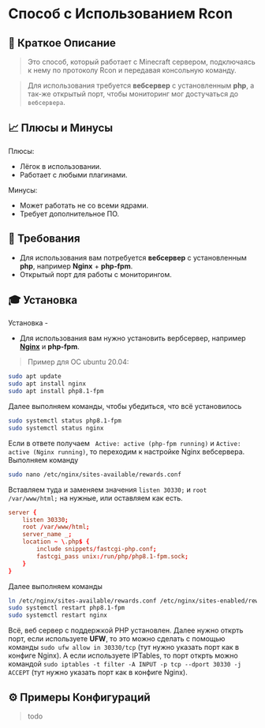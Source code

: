 # Способ с Использованием Rcon

## 📝 Краткое Описание

>Это способ, который работает с Minecraft сервером, подключаясь к нему по протоколу Rcon и передавая консольную команду.

>Для использования требуется **вебсервер** с установленным **php**, а так-же открытый порт, чтобы мониторинг мог достучаться до `вебсервера`.

## 📈 Плюсы и Минусы

Плюсы:

- Лёгок в использовании.
- Работает с любыми плагинами.

Минусы:

- Может работать не со всеми ядрами.
- Требует дополнительное ПО.

## 🧾 Требования

- Для использования вам потребуется **вебсервер** с установленным **php**, например **Nginx** + **php-fpm**.
- Открытый порт для работы с мониторингом.

## 🎓 Установка

Установка -
* Для использования вам нужно установить вербсервер, например [**Nginx**](https://www.nginx.com/) и **php-fpm**.
> Пример для ОС ubuntu 20.04:
```sh
sudo apt update
sudo apt install nginx
sudo apt install php8.1-fpm
```
Далее выполняем команды, чтобы убедиться, что всё установилось
```sh
sudo systemctl status php8.1-fpm
sudo systemctl status nginx
```
Если в ответе получаем ` Active: active (php-fpm running)` и  `Active: active (Nginx running)`, то переходим к настройке Nginx вебсервера.
Выполняем команду
```sh
sudo nano /etc/nginx/sites-available/rewards.conf
```
Вставляем туда и заменяем значения `listen 30330;` и `root /var/www/html;` на нужные, или оставляем как есть.
```conf
server {
    listen 30330;
    root /var/www/html;
    server_name _;
    location ~ \.php$ {
        include snippets/fastcgi-php.conf;
        fastcgi_pass unix:/run/php/php8.1-fpm.sock;
    }
}
```
Далее выполняем команды
```sh
ln /etc/nginx/sites-available/rewards.conf /etc/nginx/sites-enabled/rewards.conf
sudo systemctl restart php8.1-fpm
sudo systemctl restart nginx
```
Всё, веб сервер с поддержкой PHP установлен. Далее нужно открть порт, если используете **UFW**, то это можно сделать с помощью команды `sudo ufw allow in 30330/tcp` (тут нужно указать порт как в конфиге Nginx).
А если используете IPTables, то порт открть можно командой `sudo iptables -t filter -A INPUT -p tcp --dport 30330 -j ACCEPT` (тут нужно указать порт как в конфиге Nginx).

## ⚙️ Примеры Конфигураций

>todo